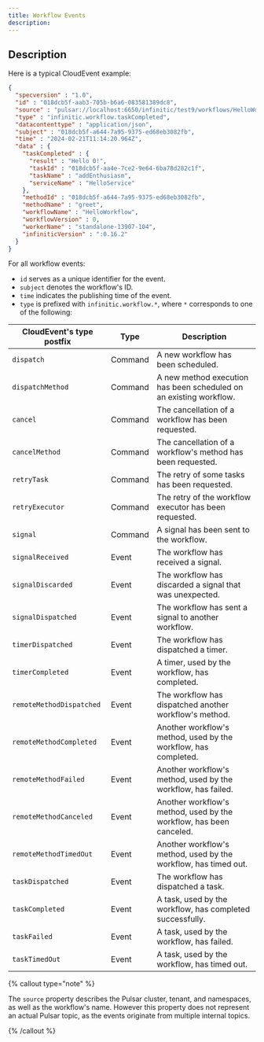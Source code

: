 ```yaml
---
title: Workflow Events
description:
---
```


## Description

Here is a typical CloudEvent example:

```json
{
  "specversion" : "1.0",
  "id" : "018dcb5f-aab3-705b-b6a6-083581389dc8",
  "source" : "pulsar://localhost:6650/infinitic/test9/workflows/HelloWorkflow",
  "type" : "infinitic.workflow.taskCompleted",
  "datacontenttype" : "application/json",
  "subject" : "018dcb5f-a644-7a95-9375-ed68eb3082fb",
  "time" : "2024-02-21T11:14:20.964Z",
  "data" : {
    "taskCompleted" : {
      "result" : "Hello 0!",
      "taskId" : "018dcb5f-aa4e-7ce2-9e64-6ba78d282c1f",
      "taskName" : "addEnthusiasm",
      "serviceName" : "HelloService"
    },
    "methodId" : "018dcb5f-a644-7a95-9375-ed68eb3082fb",
    "methodName" : "greet",
    "workflowName" : "HelloWorkflow",
    "workflowVersion" : 0,
    "workerName" : "standalone-13907-104",
    "infiniticVersion" : ":0.16.2"
  }
}
```

For all workflow events:

- `id` serves as a unique identifier for the event.
- `subject` denotes the workflow's ID.
- `time` indicates the publishing time of the event.
- `type` is prefixed with `infinitic.workflow.*`, where `*` corresponds to one of the following:

| CloudEvent's type postfix    | Type  | Description                                                                                        |
| --------------------- | ------- | -------------------------------------------------------------------------------------------------- |
| `dispatch`               | Command | A new workflow has been scheduled.             |
| `dispatchMethod`         | Command | A new method execution has been scheduled on an existing workflow.    |
| `cancel`                 | Command | The cancellation of a workflow has been requested.      |
| `cancelMethod`           | Command | The cancellation of a workflow's method has been requested.   |
| `retryTask`              | Command | The retry of some tasks has been requested.          |
| `retryExecutor`          | Command | The retry of the workflow executor has been requested.      |
| `signal`                 | Command | A signal has been sent to the workflow.          |
| `signalReceived`         | Event   | The workflow has received a signal.       |
| `signalDiscarded`        | Event   | The workflow has discarded a signal that was unexpected.     |
| `signalDispatched`       | Event   | The workflow has sent a signal to another workflow.     |
| `timerDispatched`        | Event   | The workflow has dispatched a timer.       |
| `timerCompleted`         | Event   | A timer, used by the workflow, has completed.     |
| `remoteMethodDispatched` | Event   | The workflow has dispatched another workflow's method. |
| `remoteMethodCompleted`  | Event   | Another workflow's method, used by the workflow, has completed.    |
| `remoteMethodFailed`     | Event   | Another workflow's method, used by the workflow, has failed.   |
| `remoteMethodCanceled`   | Event   | Another workflow's method, used by the workflow, has been canceled.     |
| `remoteMethodTimedOut`   | Event   | Another workflow's method, used by the workflow, has timed out.      |
| `taskDispatched`         | Event   | The workflow has dispatched a task.               |
| `taskCompleted`          | Event   | A task, used by the workflow, has completed successfully.   |
| `taskFailed`             | Event   | A task, used by the workflow, has failed.       |
| `taskTimedOut`           | Event   | A task, used by the workflow, has timed out.        |

{% callout type="note"  %}

The `source` property describes the Pulsar cluster, tenant, and namespaces, as well as the workflow's name. However this property does not represent an actual Pulsar topic, as the events originate from multiple internal topics.

{% /callout  %}